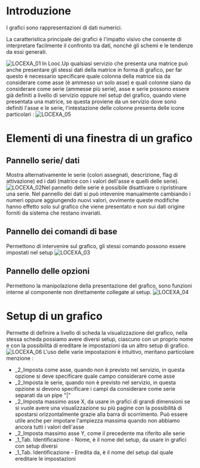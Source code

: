 # Introduzione
I grafici sono rappresentazioni di dati numerici.

La caratteristica principale dei grafici è l'impatto visivo che consente di interpretare facilmente il confronto tra dati, nonché gli schemi e le tendenze da essi generati.

![LOCEXA_01](https://doc.smeup.com/immagini/MBDOC_OPE-LOCEXA_01/LOCEXA_01.png)
In Looc.Up qualsiasi servizio che presenta una matrice può anche presentare gli stessi dati della matrice in forma di grafico, per far questo è necessario specificare quale colonna della matrice sia da considerare come asse (è ammesso un solo asse) e quali colonne siano da considerare come serie (ammesse più serie), asse e serie possono essere già definiti a livello di servizio oppure nel setup del grafico, quando viene presentata una matrice, se questa proviene da un servizio dove sono definiti l'asse e le serie, l'intestazione delle colonne presenta delle icone particolari : 
![LOCEXA_05](https://doc.smeup.com/immagini/MBDOC_OPE-LOCEXA_01/LOCEXA_05.png)
# Elementi di una finestra di un grafico

## Pannello serie/ dati
Mostra alternativamente le serie (colori assegnati, descrizione, flag di attivazione) ed i dati (matrice con i valori dell'asse e quelli delle serie).
![LOCEXA_02](https://doc.smeup.com/immagini/MBDOC_OPE-LOCEXA_01/LOCEXA_02.png)Nel pannello delle serie è possibile disattivare o ripristinare una serie.
Nel pannello dei dati si può intevenire manualmente cambiando i numeri oppure aggiungendo nuovi valori, ovvimente queste modifiche hanno effetto solo sul grafico che viene presentato e non sui dati origine forniti da sistema che restano invariati.

## Pannello dei comandi di base
Permettono di intervenire sul grafico, gli stessi comando possono essere impostati nel setup
![LOCEXA_03](https://doc.smeup.com/immagini/MBDOC_OPE-LOCEXA_01/LOCEXA_03.png)
## Pannello delle opzioni
Permettono la manipolazione della presentazione del grafico, sono funzioni interne al componente non direttamente collegate al setup.
![LOCEXA_04](https://doc.smeup.com/immagini/MBDOC_OPE-LOCEXA_01/LOCEXA_04.png)
# Setup di un grafico
Permette di definire a livello di scheda la visualizzazione del grafico, nella stessa scheda possiamo avere diversi setup, ciascuno con un proprio nome e con la possibilità di ereditare le impostazioni da un altro setup di grafico.
![LOCEXA_06](https://doc.smeup.com/immagini/MBDOC_OPE-LOCEXA_01/LOCEXA_06.png)
L'uso delle varie impostazioni è intuitivo, meritano particolare menzione : 
-  _2_Imposta come asse, quando non è previsto nel servizio, in questa opzione si deve specificare quale campo considerare come asse
-  _2_Imposta le serie, quando non è previsto nel servizio, in questa opzione si devono specificare i campi da considerare come serie separati da un pipe "|"
-  _2_Imposta massimo asse X, da usare in grafici di grandi dimensioni se si vuole avere una visualizzazione su più pagine con la possibilità di spostarsi orizzontalmente grazie alla barra di scorrimento. Può essere utile anche per impotare l'ampiezza massima quando non abbiamo ancora tutti i valori dell'asse
-  _2_Imposta massimo asse Y, come il precedente ma riferito alle serie
-  _1_Tab. Identificazione - Nome, è il nome del setup, da usare in grafici con setup diversi
-  _1_Tab. Identificazione - Eredita da, è il nome del setup dal quale ereditare le impostazioni

